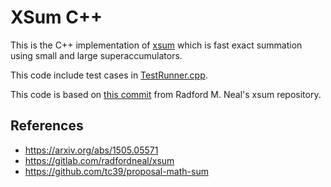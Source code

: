 # XSum C++

This is the C++ implementation of [xsum](https://arxiv.org/abs/1505.05571) which is
fast exact summation using small and large superaccumulators.

This code include test cases in [TestRunner.cpp](./TestRunner.cpp).

This code is based on [this commit](https://gitlab.com/radfordneal/xsum/-/commit/b766b3e104cdbd6769c8df033fb430700fce32dd)
from Radford M. Neal's xsum repository.

## References

- https://arxiv.org/abs/1505.05571
- https://gitlab.com/radfordneal/xsum
- https://github.com/tc39/proposal-math-sum

